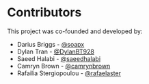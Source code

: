 # Contributors

This project was co-founded and developed by:

- Darius Briggs - [@soapx](https://github.com/soapx)
- Dylan Tran - [@DylanBT928](https://github.com/DylanBT928)
- Saeed Halabi - [@saeedhalabi](https://github.com/saeedhalabi)
- Camryn Brown - [@camrynbrown](https://github.com/camrynbrown)
- Rafailia Stergiopoulou - [@rafaelaster](https://github.com/soapx/Recall-Scanner.git)
